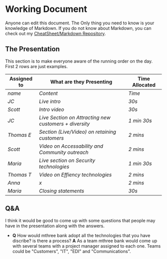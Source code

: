 # Working Document

Anyone can edit this document. The Only thing you need to know is your knowledge of Markdown. If you do not know about Markdown, you can check out my [CheatSheet/Markdown Repository](https://github.com/Scott-oustudent/Cheat-Sheets/blob/main/Markdown.md). 

## The Presentation 
This section is to make everyone aware of the running order on the day. First 2 rows are just examples.

| Assigned to | What are they Presenting | Time Allocated |
|---|---|---|
| _name_ | _Content_ | _Time_ |
| _JC_ | _Live intro_ | _30s_ |
| _Scott_ | _Intro video_ | _30s_ |
| _JC_ | _Live Section on Attracting new customers + diversity_ | _1 min 30s_ |
| _Thomas E_ | _Section (Live/Video) on retaining customers_ | _2 mins_ |
| _Scott_ | _Video on Accessability and Community outreach_ | _2 mins_ |
| _Maria_ | _Live section on Security technologies_ | _1 min 30s_ |
| _Thomas T_ | _Video on Effiency technologies_ | _2 mins_ |
| _Anna_ | _x_ | _2 mins_ |
| _Maria_ | _Closing statements_ | _30s_ |




## Q&A
I think it would be good to come up with some questions that people may have in the presentation along with the answers. 

*   __Q__ How would mthree bank adopt all the technologies that you have discribe? is there a process?
    __A__ As a team mthree bank would come up with several teams with a project manager assigned to each one. Teams could be "Customers", "IT", "EDI" and "Communications". 
